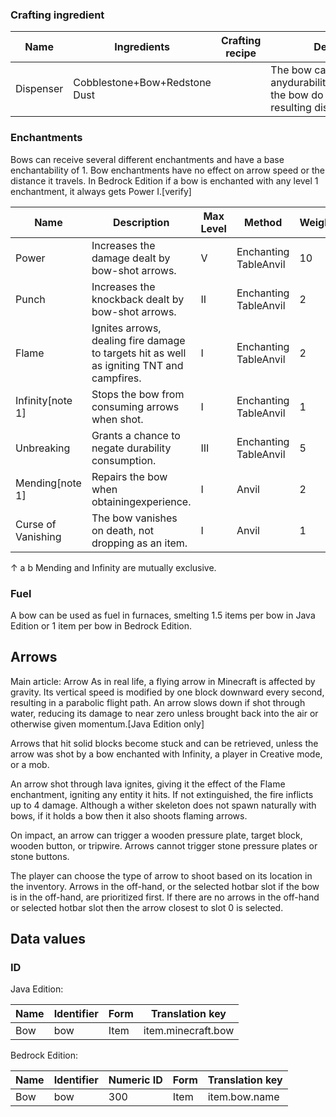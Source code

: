 ### Crafting ingredient
| Name      | Ingredients                   | Crafting recipe | Description                                                                                   |
|-----------|-------------------------------|-----------------|-----------------------------------------------------------------------------------------------|
| Dispenser | Cobblestone+Bow+Redstone Dust |                 | The bow can be of anydurability.Enchantmentson the bow do not affect the resulting dispenser. |

### Enchantments
Bows can receive several different enchantments and have a base enchantability of 1. Bow enchantments have no effect on arrow speed or the distance it travels. In Bedrock Edition if a bow is enchanted with any level 1 enchantment, it always gets Power I.[verify]

| Name               | Description                                                                               | Max Level | Method                | Weight |
|--------------------|-------------------------------------------------------------------------------------------|-----------|-----------------------|--------|
| Power              | Increases the damage dealt by bow-shot arrows.                                            | V         | Enchanting TableAnvil | 10     |
| Punch              | Increases the knockback dealt by bow-shot arrows.                                         | II        | Enchanting TableAnvil | 2      |
| Flame              | Ignites arrows, dealing fire damage to targets hit as well as igniting TNT and campfires. | I         | Enchanting TableAnvil | 2      |
| Infinity[note 1]   | Stops the bow from consuming arrows when shot.                                            | I         | Enchanting TableAnvil | 1      |
| Unbreaking         | Grants a chance to negate durability consumption.                                         | III       | Enchanting TableAnvil | 5      |
| Mending[note 1]    | Repairs the bow when obtainingexperience.                                                 | I         | Anvil                 | 2      |
| Curse of Vanishing | The bow vanishes on death, not dropping as an item.                                       | I         | Anvil                 | 1      |


↑ a b Mending and Infinity are mutually exclusive.


### Fuel
A bow can be used as fuel in furnaces, smelting 1.5 items per bow in Java Edition or 1 item per bow in Bedrock Edition.

## Arrows
Main article: Arrow
As in real life, a flying arrow in Minecraft is affected by gravity. Its vertical speed is modified by one block downward every second, resulting in a parabolic flight path. An arrow slows down if shot through water, reducing its damage to near zero unless brought back into the air or otherwise given momentum.‌[Java Edition  only]

Arrows that hit solid blocks become stuck and can be retrieved, unless the arrow was shot by a bow enchanted with Infinity, a player in Creative mode, or a mob.

An arrow shot through lava ignites, giving it the effect of the Flame enchantment, igniting any entity it hits. If not extinguished, the fire inflicts up to 4 damage. Although a wither skeleton does not spawn naturally with bows, if it holds a bow then it also shoots flaming arrows.

On impact, an arrow can trigger a wooden pressure plate, target block, wooden button, or tripwire. Arrows cannot trigger stone pressure plates or stone buttons.

The player can choose the type of arrow to shoot based on its location in the inventory. Arrows in the off-hand, or the selected hotbar slot if the bow is in the off-hand, are prioritized first. If there are no arrows in the off-hand or selected hotbar slot then the arrow closest to slot 0 is selected.

## Data values
### ID
Java Edition:

| Name | Identifier | Form | Translation key    |
|------|------------|------|--------------------|
| Bow  | bow        | Item | item.minecraft.bow |

Bedrock Edition:

| Name | Identifier | Numeric ID | Form | Translation key |
|------|------------|------------|------|-----------------|
| Bow  | bow        | 300        | Item | item.bow.name   |


